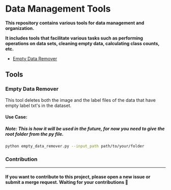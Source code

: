 # Data Management Tools 

<p><b>This repository contains various tools for data management and organization.</b></p>

<p><b>It includes tools that facilitate various tasks such as performing operations on data sets, cleaning empty data, calculating class counts, etc.</b></p>

- [Empty Data Remover](#empty-data-remover)

## Tools 

<h3 id="empty-data-remover">Empty Data Remover</h3>

This tool deletes both the image and the label files of the data that have empty label txt's in the dataset.

#### Use Case:
##### Note: This is how it will be used in the future, for now you need to give the root folder from the py file.
```bash
python empty_data_remover.py --input_path path/to/your/folder
```

### Contribution

<hr>

#### If you want to contribute to this project, please open a new issue or submit a merge request. Waiting for your contributions 🚀